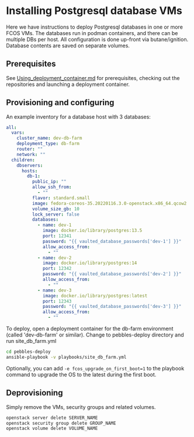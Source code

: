 # Installing Postgresql database VMs

Here we have instructions to deploy Postgresql databases in one or more FCOS VMs. The databases run in podman 
containers, and there can be multiple DBs per host. All configuration is done up-front via butane/ignition. Database
contents are saved on separate volumes.

## Prerequisites

See [Using_deployment_container.md](Using_deployment_container.md) for prerequisites, 
checking out the repositories and launching a deployment container.

## Provisioning and configuring

An example inventory for a database host with 3 databases:

```yaml
all:
  vars:
    cluster_name: dev-db-farm
    deployment_type: db-farm
    router: ""
    network: ""
  children:
    dbservers:
      hosts:
        db-1:
          public_ip: ""
          allow_ssh_from:
            - "" 
          flavor: standard.small
          image: fedora-coreos-35.20220116.3.0-openstack.x86_64.qcow2
          volume_size_gb: 10
          lock_server: false
          databases:
            - name: dev-1
              image: docker.io/library/postgres:13.5
              port: 12341
              password: "{{ vaulted_database_passwords['dev-1'] }}"
              allow_access_from:
                - ""
            - name: dev-2
              image: docker.io/library/postgres:14
              port: 12342
              password: "{{ vaulted_database_passwords['dev-2'] }}"
              allow_access_from:
                - ""
            - name: dev-3
              image: docker.io/library/postgres:latest
              port: 12343
              password: "{{ vaulted_database_passwords['dev-3'] }}"
              allow_access_from:
                - ""
```

To deploy, open a deployment container for the db-farm environment (called 'dev-db-farm' or similar).
Change to pebbles-deploy directory and run site_db_farm.yml 

```bash
cd pebbles-deploy
ansible-playbook -v playbooks/site_db_farm.yml
```

Optionally, you can add `-e fcos_upgrade_on_first_boot=1` to the playbook command to upgrade the OS to the latest
during the first boot.

## Deprovisioning

Simply remove the VMs, security groups and related volumes.

```bash
openstack server delete SERVER_NAME
openstack security group delete GROUP_NAME
openstack volume delete VOLUME_NAME

```

